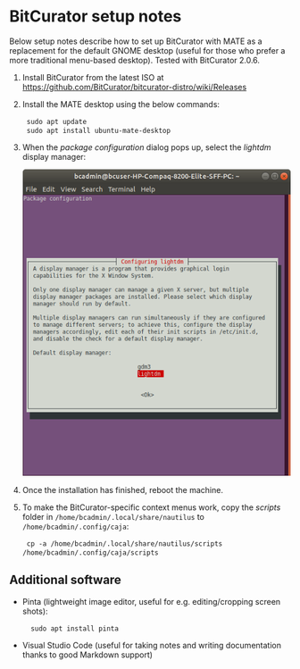 # BitCurator setup notes

Below setup notes describe how to set up BitCurator with MATE as a replacement for the default GNOME desktop (useful for those who prefer a more traditional menu-based desktop). Tested with BitCurator 2.0.6.

1. Install BitCurator from the latest ISO at <https://github.com/BitCurator/bitcurator-distro/wiki/Releases>

2. Install the MATE desktop using the below commands:

        sudo apt update
        sudo apt install ubuntu-mate-desktop

3. When the *package configuration* dialog pops up, select the *lightdm* display manager:

    ![](./img/display-lightdm.png)

4. Once the installation has finished, reboot the machine.

6. To make the BitCurator-specific context menus work, copy the *scripts* folder in `/home/bcadmin/.local/share/nautilus` to `/home/bcadmin/.config/caja`:

        cp -a /home/bcadmin/.local/share/nautilus/scripts /home/bcadmin/.config/caja/scripts

## Additional software

- Pinta (lightweight image editor, useful for e.g. editing/cropping screen shots):

        sudo apt install pinta

- Visual Studio Code (useful for taking notes and writing documentation thanks to good Markdown support)

